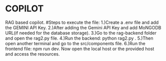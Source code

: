 # COPILOT
RAG based copilot.
#Steps to execute the file:
1.)Create a .env file and add the GEMINI API Key.
2.)After adding the Gemini API Key and add MoNGODB URL(if needed for the database storage).
3.)Go to the rag-backend folder and open the rag2.py file.
4.)Run the backend: python rag2.py .
5.)Then open another terminal and go to the src/components file.
6.)Run the frontend file: npm run dev.
Now open the local host or the provided host and access the resources.

